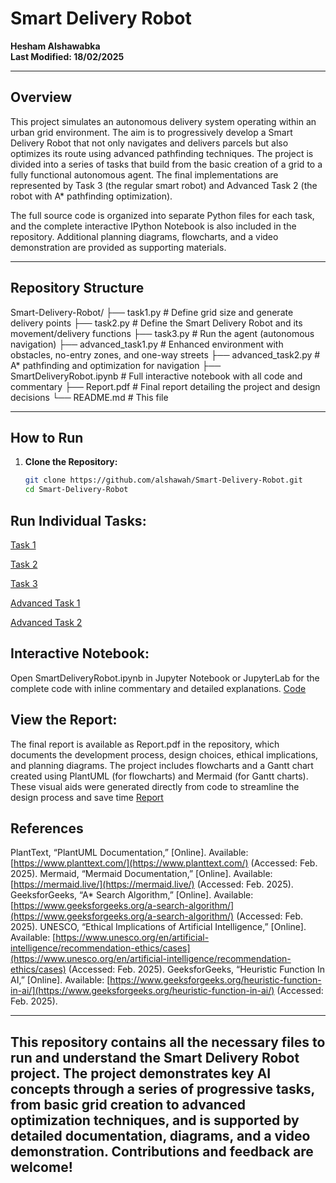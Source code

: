 # Smart Delivery Robot

**Hesham Alshawabka**   
**Last Modified: 18/02/2025**

---

## Overview

This project simulates an autonomous delivery system operating within an urban grid environment. The aim is to progressively develop a Smart Delivery Robot that not only navigates and delivers parcels but also optimizes its route using advanced pathfinding techniques. The project is divided into a series of tasks that build from the basic creation of a grid to a fully functional autonomous agent. The final implementations are represented by Task 3 (the regular smart robot) and Advanced Task 2 (the robot with A* pathfinding optimization).

The full source code is organized into separate Python files for each task, and the complete interactive IPython Notebook is also included in the repository. Additional planning diagrams, flowcharts, and a video demonstration are provided as supporting materials.

---

## Repository Structure


Smart-Delivery-Robot/
├── task1.py                     # Define grid size and generate delivery points
├── task2.py                     # Define the Smart Delivery Robot and its movement/delivery functions
├── task3.py                     # Run the agent (autonomous navigation)
├── advanced_task1.py            # Enhanced environment with obstacles, no-entry zones, and one-way streets
├── advanced_task2.py            # A* pathfinding and optimization for navigation
├── SmartDeliveryRobot.ipynb     # Full interactive notebook with all code and commentary
├── Report.pdf                   # Final report detailing the project and design decisions
└── README.md                    # This file


---

## How to Run

1. **Clone the Repository:**

   ```bash
   git clone https://github.com/alshawah/Smart-Delivery-Robot.git
   cd Smart-Delivery-Robot

## Run Individual Tasks:

[Task 1](../main/task1.py)

[Task 2](../main/task2.py)

[Task 3](../main/task3.py)

[Advanced Task 1](../main/AdvancedTask1.py)

[Advanced Task 2](../main/AdvancedTask2.py)


## Interactive Notebook:

Open SmartDeliveryRobot.ipynb in Jupyter Notebook or JupyterLab for the complete code with inline commentary and detailed explanations.
[Code](../main/Code.ipynd)

## View the Report:

The final report is available as Report.pdf in the repository, which documents the development process, design choices, ethical implications, and planning diagrams.
The project includes flowcharts and a Gantt chart created using PlantUML (for flowcharts) and Mermaid (for Gantt charts). These visual aids were generated directly from code to streamline the design process and save time
[Report](../main/Report.pdf)


## References
PlantText, “PlantUML Documentation,” [Online]. Available: [https://www.planttext.com/](https://www.planttext.com/) (Accessed: Feb. 2025).
Mermaid, “Mermaid Documentation,” [Online]. Available: [https://mermaid.live/](https://mermaid.live/) (Accessed: Feb. 2025).
GeeksforGeeks, “A* Search Algorithm,” [Online]. Available: [https://www.geeksforgeeks.org/a-search-algorithm/](https://www.geeksforgeeks.org/a-search-algorithm/) (Accessed: Feb. 2025).
UNESCO, “Ethical Implications of Artificial Intelligence,” [Online]. Available: [https://www.unesco.org/en/artificial-intelligence/recommendation-ethics/cases](https://www.unesco.org/en/artificial-intelligence/recommendation-ethics/cases) (Accessed: Feb. 2025).
GeeksforGeeks, “Heuristic Function In AI,” [Online]. Available: [https://www.geeksforgeeks.org/heuristic-function-in-ai/](https://www.geeksforgeeks.org/heuristic-function-in-ai/) (Accessed: Feb. 2025).

---

## This repository contains all the necessary files to run and understand the Smart Delivery Robot project. The project demonstrates key AI concepts through a series of progressive tasks, from basic grid creation to advanced optimization techniques, and is supported by detailed documentation, diagrams, and a video demonstration. Contributions and feedback are welcome!


